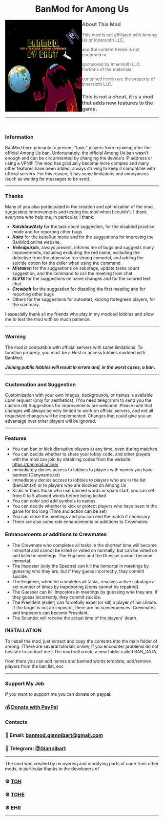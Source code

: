 <h1 align="center">BanMod for Among Us</h1>

<img align="left" alt="Cover" src="/newimage.png" width="50%" height="300" />
<p align="right">

> ### About This Mod
> 
> This mod is not affiliated with Among Us or Innersloth LLC,
> 
> and the content herein is not endorsed or
> 
> sponsored by Innersloth LLC. Portions of the materials
> 
> contained herein are the property of Innersloth LLC.
> 
> ### This is not a cheat, it is a mod that adds new features to the game.

---
<br>

### Information

BanMod born primarily to prevent "toxic" players from rejoining after the official Among Us ban.
Unfortunately, the official Among Us ban wasn't enough
and can be circumvented by changing the device's IP address or using a VPN!!!
The mod has gradually become more complex and many other features have been added,
always striving to keep it compatible with official servers. For this reason, it has some limitations and annoyances
(such as waiting for messages to be sent).
___
### Thanks
Many of you also participated in the creation and optimization of the mod, suggesting improvements and testing the mod when I couldn't.
I thank everyone who help me, in particular, I thank:
- ***Katzklaw/Arty*** for the task count suggestion, for the disabled practice mode and for reporting other bugs
- ***Kaito*** for the kaitoRun mode and for the suggestions for improving the BanMod.online website.
- ***Veiledpurple***, always present, informs me of bugs and suggests many improvements, including excluding the red name, excluding the detective from the otherwise too strong immortal, and adding the suicide option for the exiler when using the command.
- ***Mistaken*** for the suggestions on sabotage, update tasks count suggestion, and the command to call the meeting from chat.
- ***ELV1S*** for the suggestions on name changes and for the colored text chat.
- ***Crewbait*** for the suggestion for disabling the first meeting and for reporting other bugs
- Others for the suggestions for autostart, kicking fortegreen players, for the summary.
  
I especially thank all my friends who play in my modded lobbies and allow me to test the mod with so much patience.
___
### Warning
The mod is compatible with official servers with some limitations:
To function properly, you must be a Host or access lobbies modded with BanMod.

***Joining public lobbies will result in errors and, in the worst cases, a ban.***
___
### Customation and Suggestion
Customization with your own images, backgrounds, or names is available upon request (only for aesthetics).
(You need telegramm to send you the custom dll)
Suggestions for improvements are welcome.
Please note that changes will always be very limited to work on official servers, and not all requested changes will be implemented.
Changes that could give you an advantage over other players will be ignored.

---
### Features
  - You can ban or kick disruptive players at any time, even during matches.
  - You can decide whether to share your lobby code, and other players with the mod can join by obtaining codes from the website https://banmod.online/
  - Immediately denies access to lobbies to players with names you have banned (Denyname.txt)
  - Immediately denies access to lobbies to players who are in the list (banList.txt) or to players who are blocked on Among Us
  - Kicks or bans those who use banned words or spam start, you can set from 0 to 5 allowed words before being kicked
  - You can color and add symbols to names
  - You can decide whether to kick or protect players who have been in the game for too long (Time and action can be set)
  - You can close the meetings and you can end the match if necessary
  - There are also some role enhancements or additions to Crewmates:
### Enhancements or additions to Crewmates
  - The Crewmate who completes all tasks in the shortest time will become immortal and cannot be killed or voted on normally, but can be voted on and killed in meetings. The Engineer and the Guesser cannot become immortal.
  - The Imposter (only the Spectre) can kill the Immortal in meetings by guessing who they are, but if they guess incorrectly, they commit suicide.
  - The Engineer, when he completes all tasks, resolves active sabotage a set number of times by trapdooring (coms cannot be repaired).
  - The Guesser can kill Impostors in meetings by guessing who they are. If they guess incorrectly, they commit suicide.
  - The President (exiler) can forcefully expel (or kill) a player of his choice. If the target is not an impostor, there are no consequences. Crewmates and impostors can become President.
  - The Scientist will receive the actual time of the players' death.

### INSTALLATION

To install the mod, just extract and copy the contents into the main folder of among.
(There are several tutorials online, if you encounter problems do not hesitate to contact me.)
The mod will create a new folder called BAN_DATA,

from there you can add names and banned words template, add/remove players from the ban list, ecc

---
### Support My Job
If you want to support me you can donate on paypal.

### 💰 [Donate with PayPal](https://www.paypal.com/donate/?hosted_button_id=AQTKF6FGQLPCL)

### Contacts 
### 📧 Email: [banmod.giannibart@gmail.com](banmod.giannibart@gmail.com)  
### 💬 Telegram: [@Giannibart](https://t.me/Giannibart)
---
The mod was created by recovering and modifying parts of code from other mods, in particular thanks to the developers of
### ⚙️ [TOH](https://github.com/tukasa0001/TownOfHost)
### ⚙️ [TOHE](https://github.com/KARPED1EM/TownOfHostEdited)
### ⚙️ [EHR](https://github.com/Gurge44/EndlessHostRoles/tree/main)
---

